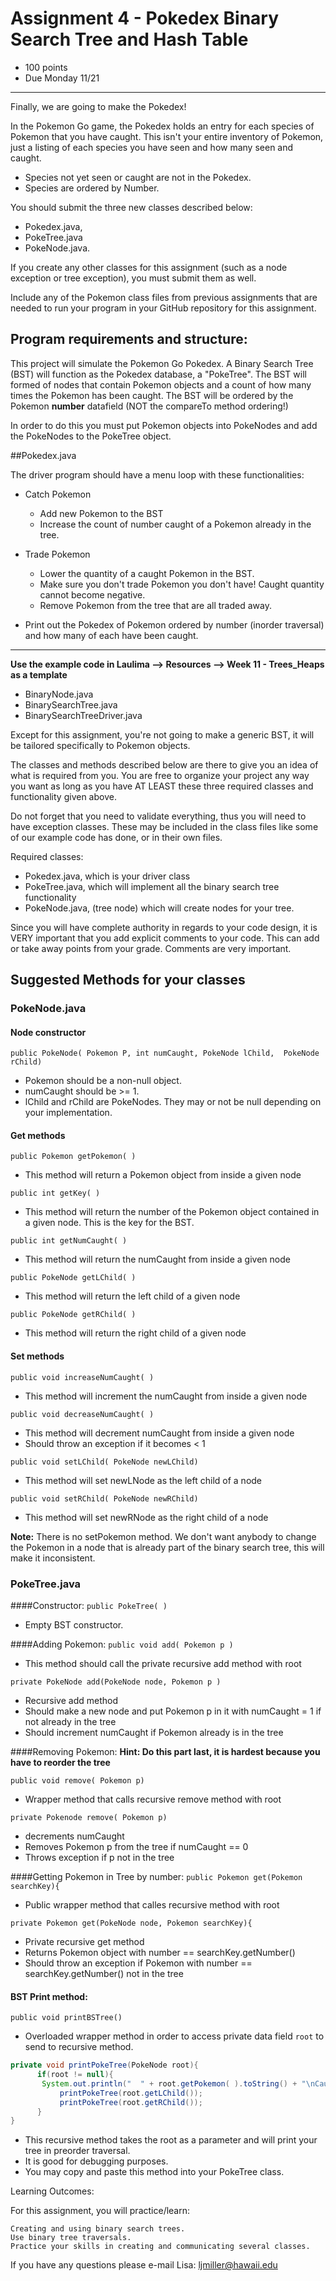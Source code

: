 # Assignment 4 - Pokedex Binary Search Tree and Hash Table

 * 100 points
 * Due Monday 11/21
 
----

Finally, we are going to make the Pokedex! 

In the Pokemon Go game, the Pokedex holds an entry for each species of Pokemon that you have 
caught. This isn't your entire inventory of Pokemon, just a listing of each species you have seen and 
how many seen and caught.

 * Species not yet seen or caught are not in the Pokedex.
 * Species are ordered by Number.
 
You should submit the three new classes described below: 
 * Pokedex.java, 
 * PokeTree.java
 * PokeNode.java. 
 
If you create any other classes for this assignment (such as a node exception or tree exception), you must submit them as well. 

Include any of the Pokemon class files from previous assignments that are needed to run your program in your GitHub repository
for this assignment.

## Program requirements and structure:

This project will simulate the Pokemon Go Pokedex. A Binary Search Tree (BST) will function as the Pokedex database, a "PokeTree". 
The BST will formed of nodes that contain Pokemon objects and a count of how many times the Pokemon has been caught. The BST will be 
ordered by the Pokemon **number** datafield (NOT the compareTo method ordering!) 

In order to do this you must put Pokemon objects into PokeNodes and add the PokeNodes to the PokeTree object.

##Pokedex.java

The driver program should have a menu loop with these functionalities:

* Catch Pokemon
  * Add new Pokemon to the BST
  * Increase the count of number caught of a Pokemon already in the tree.
  
* Trade Pokemon
  * Lower the quantity of a caught Pokemon in the BST.
  * Make sure you don't trade Pokemon you don't have! Caught quantity cannot become negative.
  * Remove Pokemon from the tree that are all traded away.

* Print out the Pokedex of Pokemon ordered by number (inorder traversal)  and how many of each have been caught.

----
**Use the example code in Laulima --> Resources --> Week 11 - Trees_Heaps as a template**
* BinaryNode.java
* BinarySearchTree.java
* BinarySearchTreeDriver.java

Except for this assignment, you're not going to make a generic BST, it will be tailored specifically to Pokemon objects.

The classes and methods described below are there to give you an idea of what is required from you. 
You are free to organize your project any way you want as long as you have AT LEAST these three required classes 
and functionality given above.

Do not forget that you need to validate everything, thus you will need to have exception classes. 
These may be included in the class files like some of our example code has done, or in their own files.

Required classes:
* Pokedex.java, which is your driver class
* PokeTree.java, which will implement all the binary search tree functionality
* PokeNode.java, (tree node) which will create nodes for your tree.
        

Since you will have complete authority in regards to your code design, it is VERY important that you add explicit comments 
to your code. This can add or take away points from your grade. Comments are very important.

## Suggested Methods for your classes

### PokeNode.java

#### Node constructor
`public PokeNode( Pokemon P, int numCaught, PokeNode lChild,  PokeNode rChild)`
 * Pokemon should be a non-null object.
 * numCaught should be >= 1.
 * lChild and rChild are PokeNodes. They may or not be null depending on your implementation.

#### Get methods
`public Pokemon getPokemon( )`
 * This method will return a Pokemon object from inside a given node
 
`public int getKey( )`
 * This method will return the number of the Pokemon object contained in a given node. This is the key for the BST.
 
`public int getNumCaught( )`
 * This method will return the numCaught from inside a given node
  
`public PokeNode getLChild( )`
 * This method will return the left child of a given node

`public PokeNode getRChild( )`
 * This method will return the right child of a given node

#### Set methods
`public void increaseNumCaught( )`
 * This method will increment the numCaught from inside a given node
 
 `public void decreaseNumCaught( )`
 * This method will decrement numCaught from inside a given node
 * Should throw an exception if it becomes < 1
 
`public void setLChild( PokeNode newLChild)`
 * This method will set newLNode as the left child of a node

`public void setRChild( PokeNode newRChild)`
 * This method will set newRNode as the right child of a node

**Note:** There is no setPokemon method. We don't want anybody to change the Pokemon in a node that is already part of the 
binary search tree, this will make it inconsistent. 

### PokeTree.java

####Constructor:
`public PokeTree( )`
 * Empty BST constructor.

####Adding Pokemon: 
`public void add( Pokemon p )`
 * This method should call the private recursive add method with root
 
`private PokeNode add(PokeNode node, Pokemon p )`
 * Recursive add method
 * Should make a new node and put Pokemon p in it with numCaught = 1 if not already in the tree
 * Should increment numCaught if Pokemon already is in the tree
 
####Removing Pokemon:
**Hint: Do this part last, it is hardest because you have to reorder the tree**

`public void remove( Pokemon p)`
 * Wrapper method that calls recursive remove method with root
 
`private Pokenode remove( Pokemon p)`
 * decrements numCaught
 * Removes Pokemon p from the tree if numCaught == 0
 * Throws exception if p not in the tree
 
####Getting Pokemon in Tree by number:
`public Pokemon get(Pokemon searchKey){`
 * Public wrapper method that calles recursive method with root
 
`private Pokemon get(PokeNode node, Pokemon searchKey){`
 * Private recursive get method
 * Returns Pokemon object with number == searchKey.getNumber()
 * Should throw an exception if Pokemon with number == searchKey.getNumber() not in the tree
 
#### BST Print method:
`public void printBSTree()`
 * Overloaded wrapper method in order to access private data field `root` to send to recursive method.
 
```java	
private void printPokeTree(PokeNode root){
      if(root != null){
       System.out.println("  " + root.getPokemon( ).toString() + "\nCaught: "+root.getNumCaught( ) );
           printPokeTree(root.getLChild());
           printPokeTree(root.getRChild());
      }
}
```
* This recursive method takes the root as a parameter and will print your tree in preorder traversal. 
* It is good for debugging purposes.
* You may copy and paste this method into your PokeTree class.



Learning Outcomes:

For this assignment, you will practice/learn:

    Creating and using binary search trees.
    Use binary tree traversals.
    Practice your skills in creating and communicating several classes.

If you have any questions please e-mail Lisa:  ljmiller@hawaii.edu
